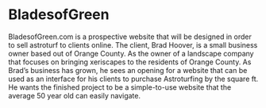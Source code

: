 # BladesofGreen
BladesofGreen.com is a prospective website that will be designed in order to sell astroturf to clients online. The client, Brad Hoover, is a small business owner based out of Orange County. As the owner of a landscape company that focuses on bringing xeriscapes to the residents of Orange County. As Brad’s business has grown, he sees an opening for a website that can be used as an interface for his clients to purchase Astroturfing by the square ft.  He wants the finished project to be a simple-to-use website that the average 50 year old can easily navigate.

